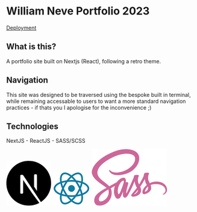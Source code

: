 # William Neve Portfolio 2023
[Deployment](https://portfolio-v2-ten-mu.vercel.app/)

## What is this?
A portfolio site built on Nextjs (React), following a retro theme.

## Navigation
This site was designed to be traversed using the bespoke built in terminal, while remaining accessable to users to want a more standard navigation practices - if thats you I apologise for the inconvenience ;)

## Technologies
NextJS - ReactJS - SASS/SCSS

![next-js logo](./nextjs.jpg)
![react-js logo](./react.jpg)
![sass logo](./sass.jpg)
